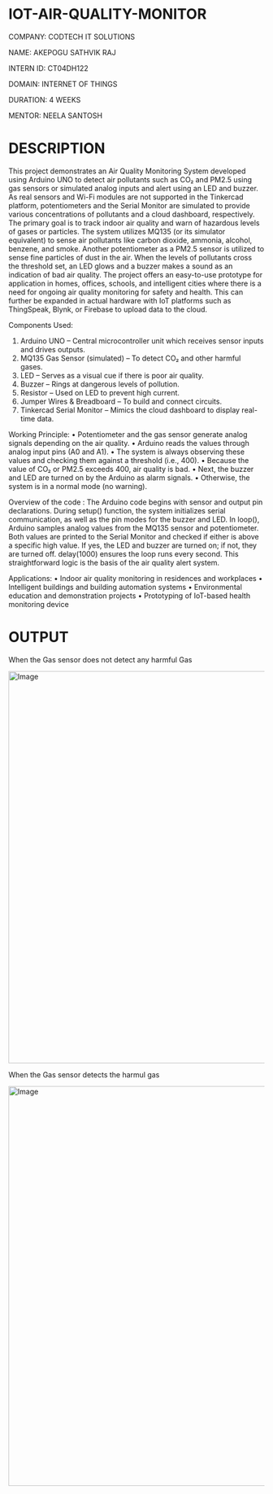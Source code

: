 # IOT-AIR-QUALITY-MONITOR

COMPANY: CODTECH IT SOLUTIONS

NAME: AKEPOGU SATHVIK RAJ

INTERN ID: CT04DH122

DOMAIN: INTERNET OF THINGS

DURATION: 4 WEEKS

MENTOR: NEELA SANTOSH

# DESCRIPTION

This project demonstrates an Air Quality Monitoring System developed using Arduino UNO to detect air pollutants such as CO₂ and PM2.5 using gas sensors or simulated analog inputs and alert using an LED and buzzer. As real sensors and Wi-Fi modules are not supported in the Tinkercad platform, potentiometers and the Serial Monitor are simulated to provide various concentrations of pollutants and a cloud dashboard, respectively.
The primary goal is to track indoor air quality and warn of hazardous levels of gases or particles. The system utilizes MQ135 (or its simulator equivalent) to sense air pollutants like carbon dioxide, ammonia, alcohol, benzene, and smoke. Another potentiometer as a PM2.5 sensor is utilized to sense fine particles of dust in the air. When the levels of pollutants cross the threshold set, an LED glows and a buzzer makes a sound as an indication of bad air quality.
The project offers an easy-to-use prototype for application in homes, offices, schools, and intelligent cities where there is a need for ongoing air quality monitoring for safety and health. This can further be expanded in actual hardware with IoT platforms such as ThingSpeak, Blynk, or Firebase to upload data to the cloud.

Components Used:
1. Arduino UNO – Central microcontroller unit which receives sensor inputs and drives outputs.
2. MQ135 Gas Sensor (simulated) – To detect CO₂ and other harmful gases.
3. LED – Serves as a visual cue if there is poor air quality.
4. Buzzer – Rings at dangerous levels of pollution.
5. Resistor – Used on LED to prevent high current.
6. Jumper Wires & Breadboard – To build and connect circuits.
7. Tinkercad Serial Monitor – Mimics the cloud dashboard to display real-time data.

Working Principle:
• Potentiometer and the gas sensor generate analog signals depending on the air quality.
• Arduino reads the values through analog input pins (A0 and A1).
• The system is always observing these values and checking them against a threshold (i.e., 400).
• Because the value of CO₂ or PM2.5 exceeds 400, air quality is bad.
• Next, the buzzer and LED are turned on by the Arduino as alarm signals.
• Otherwise, the system is in a normal mode (no warning).


Overview of the code :
The Arduino code begins with sensor and output pin declarations. During setup() function, the system initializes serial communication, as well as the pin modes for the buzzer and LED.
In loop(), Arduino samples analog values from the MQ135 sensor and potentiometer. Both values are printed to the Serial Monitor and checked if either is above a specific high value. If yes, the LED and buzzer are turned on; if not, they are turned off. delay(1000) ensures the loop runs every second.
This straightforward logic is the basis of the air quality alert system.


Applications:
• Indoor air quality monitoring in residences and workplaces 
• Intelligent buildings and building automation systems
• Environmental education and demonstration projects 
• Prototyping of IoT-based health monitoring device


# OUTPUT 

When the Gas sensor does not detect any harmful Gas 

<img width="1491" height="771" alt="Image" src="https://github.com/user-attachments/assets/291e62f1-c1e7-4216-8ea8-61ff4beb882f" />

When the Gas sensor detects the harmul gas

<img width="1461" height="786" alt="Image" src="https://github.com/user-attachments/assets/48ac3b0e-7e6b-4c13-8727-5fa8544772b7" />
